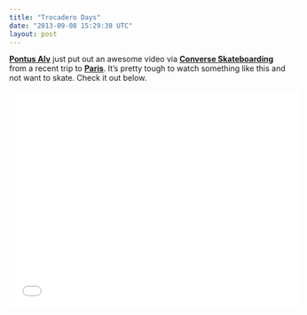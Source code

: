 ```yaml
---
title: "Trocadero Days"
date: "2013-09-08 15:29:38 UTC"
layout: post
---
```


<p><strong><a href="http://polarskateco.com/polarpromo-2/">Pontus Alv</a></strong> just put out an awesome video via <strong><a href="http://www.converse.com/content/landing/skateboarding">Converse Skateboarding </a></strong>from a recent trip to <strong><a href="http://www.blogotheque.net/">Paris</a></strong>. It&#8217;s pretty tough to watch something like this and not want to skate. Check it out below. </p>
<p><iframe frameborder="0" height="393" src="//www.youtube.com/embed/QjYGIf72xCw" width="524"></iframe></p>
